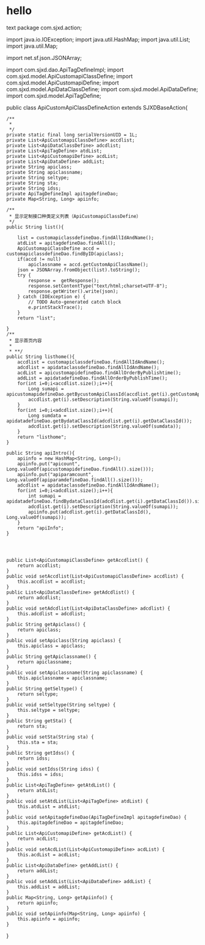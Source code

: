 # hello
text
package com.sjxd.action;

import java.io.IOException;
import java.util.HashMap;
import java.util.List;
import java.util.Map;

import net.sf.json.JSONArray;

import com.sjxd.dao.ApiTagDefineImpl;
import com.sjxd.model.ApiCustomapiClassDefine;
import com.sjxd.model.ApiCustomapiDefine;
import com.sjxd.model.ApiDataClassDefine;
import com.sjxd.model.ApiDataDefine;
import com.sjxd.model.ApiTagDefine;
 

public class ApiCustomApiClassDefineAction extends SJXDBaseAction{

	/**
	 *  
	 */
	private static final long serialVersionUID = 1L;
	private List<ApiCustomapiClassDefine> accdlist;
	private List<ApiDataClassDefine> adcdlist;
	private List<ApiTagDefine> atdList;
	private List<ApiCustomapiDefine> acdList;
	private List<ApiDataDefine> addList;
	private String apiclass;
	private String apiclassname;
	private String seltype;
	private String sta;
	private String idss;
	private ApiTagDefineImpl apitagdefineDao;
	private Map<String, Long> apiinfo;
	
	/**
	 * 显示定制接口种类定义列表（ApiCustomapiClassDefine）
	 */	
	public String list(){
		
		list = customapiclassdefineDao.findAllIdAndName();
		atdList = apitagdefineDao.findAll();
		ApiCustomapiClassDefine accd = customapiclassdefineDao.findByID(apiclass);
		if(accd != null)
			apiclassname = accd.getCustomApiClassName();	
		json = JSONArray.fromObject(list).toString();
		try {
			response =  getResponse();
			response.setContentType("text/html;charset=UTF-8");
			response.getWriter().write(json);
		} catch (IOException e) {
			// TODO Auto-generated catch block
			e.printStackTrace();
		}		
		return "list";
		
	}
	/**
	 * 显示首页内容
	 * 
	 * **/
	public String listhome(){
		accdlist = customapiclassdefineDao.findAllIdAndName();
		adcdlist = apidataclassdefineDao.findAllIdAndName();
		acdList = apicustomapidefineDao.findAllOrderByPublishtime();
		addList = apidatadefineDao.findAllOrderByPublishTime();
		for(int i=0;i<accdlist.size();i++){
			Long sumapi = apicustomapidefineDao.getBycustomApiClassId(accdlist.get(i).getCustomApiClassId());
			accdlist.get(i).setDescription(String.valueOf(sumapi));
		}
		for(int i=0;i<adcdlist.size();i++){
			Long sumdata = apidatadefineDao.getBydataClassId(adcdlist.get(i).getDataClassId());
			adcdlist.get(i).setDescription(String.valueOf(sumdata));
		}
		return "listhome";
	}
	
	public String apiIntro(){
		apiinfo = new HashMap<String, Long>();
		apiinfo.put("apicount", Long.valueOf(apicustomapidefineDao.findAll().size()));
		apiinfo.put("apiparamcount", Long.valueOf(apiparamdefineDao.findAll().size()));
		adcdlist = apidataclassdefineDao.findAllIdAndName();
		for(int i=0;i<adcdlist.size();i++){
			int sumapi = apidatadefineDao.findBydataClassId(adcdlist.get(i).getDataClassId()).size();
			adcdlist.get(i).setDescription(String.valueOf(sumapi));
			apiinfo.put(adcdlist.get(i).getDataClassId(), Long.valueOf(sumapi));
		}
		return "apiInfo";
	}
	
	
	
	
	public List<ApiCustomapiClassDefine> getAccdlist() {
		return accdlist;
	}
	public void setAccdlist(List<ApiCustomapiClassDefine> accdlist) {
		this.accdlist = accdlist;
	}
	public List<ApiDataClassDefine> getAdcdlist() {
		return adcdlist;
	}
	public void setAdcdlist(List<ApiDataClassDefine> adcdlist) {
		this.adcdlist = adcdlist;
	}
	public String getApiclass() {
		return apiclass;
	}
	public void setApiclass(String apiclass) {
		this.apiclass = apiclass;
	}
	public String getApiclassname() {
		return apiclassname;
	}
	public void setApiclassname(String apiclassname) {
		this.apiclassname = apiclassname;
	}
	public String getSeltype() {
		return seltype;
	}
	public void setSeltype(String seltype) {
		this.seltype = seltype;
	}
	public String getSta() {
		return sta;
	}
	public void setSta(String sta) {
		this.sta = sta;
	}
	public String getIdss() {
		return idss;
	}
	public void setIdss(String idss) {
		this.idss = idss;
	}
	public List<ApiTagDefine> getAtdList() {
		return atdList;
	}
	public void setAtdList(List<ApiTagDefine> atdList) {
		this.atdList = atdList;
	}
	public void setApitagdefineDao(ApiTagDefineImpl apitagdefineDao) {
		this.apitagdefineDao = apitagdefineDao;
	}
	public List<ApiCustomapiDefine> getAcdList() {
		return acdList;
	}
	public void setAcdList(List<ApiCustomapiDefine> acdList) {
		this.acdList = acdList;
	}
	public List<ApiDataDefine> getAddList() {
		return addList;
	}
	public void setAddList(List<ApiDataDefine> addList) {
		this.addList = addList;
	}
	public Map<String, Long> getApiinfo() {
		return apiinfo;
	}
	public void setApiinfo(Map<String, Long> apiinfo) {
		this.apiinfo = apiinfo;
	}
 
	 
 
 
}

